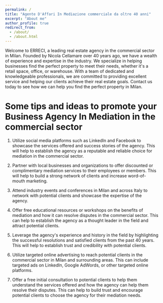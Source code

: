 ```yaml
---
permalink: /
title: "Agente D'Affari In Mediazione commerciale da oltre 40 anni"
excerpt: "About me"
author_profile: true
redirect_from: 
  - /about/
  - /about.html
---
```


Welcome to ERRECI, a leading real estate agency in the commercial sector in Milan. Founded by Nicola Cellamare over 40 years ago, we have a wealth of experience and expertise in the industry. We specialize in helping businesses find the perfect property to meet their needs, whether it's a retail space, office, or warehouse. With a team of dedicated and knowledgeable professionals, we are committed to providing excellent service and helping our clients achieve their real estate goals. Contact us today to see how we can help you find the perfect property in Milan.



Some tips and ideas to promote your Business Agency In Mediation in the commercial sector
======
1. Utilize social media platforms such as LinkedIn and Facebook to showcase the services offered and success stories of the agency. This will help to establish the agency as a reputable and reliable choice for mediation in the commercial sector.

1. Partner with local businesses and organizations to offer discounted or complimentary mediation services to their employees or members. This will help to build a strong network of clients and increase word-of-mouth marketing.

1. Attend industry events and conferences in Milan and across Italy to network with potential clients and showcase the expertise of the agency.

1. Offer free educational resources or workshops on the benefits of mediation and how it can resolve disputes in the commercial sector. This can help to establish the agency as a thought leader in the field and attract potential clients.

1. Leverage the agency's experience and history in the field by highlighting the successful resolutions and satisfied clients from the past 40 years. This will help to establish trust and credibility with potential clients.

1. Utilize targeted online advertising to reach potential clients in the commercial sector in Milan and surrounding areas. This can include targeted ads on LinkedIn, Google AdWords, or other targeted online platforms.

1. Offer a free initial consultation to potential clients to help them understand the services offered and how the agency can help them resolve their disputes. This can help to build trust and encourage potential clients to choose the agency for their mediation needs.

